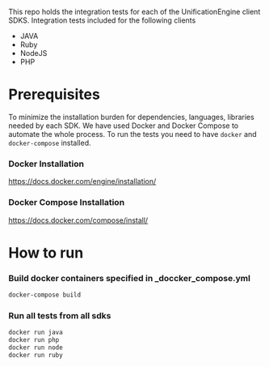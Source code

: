 This repo holds the integration tests for each of the UnificationEngine client SDKS. Integration tests included for the following clients
- JAVA
- Ruby
- NodeJS
- PHP


# Prerequisites
To minimize the installation burden for dependencies, languages, libraries needed by each SDK. We have used Docker and Docker Compose to automate the whole process. To run the tests you need to have `docker` and `docker-compose` installed.

### Docker Installation
https://docs.docker.com/engine/installation/


### Docker Compose Installation
https://docs.docker.com/compose/install/


# How to run
### Build docker containers specified in _doccker_compose.yml
```bash
docker-compose build
```

### Run all tests from all sdks
```bash
docker run java
docker run php
docker run node
docker run ruby
```

